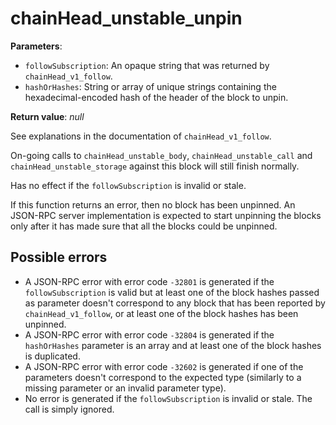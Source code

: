 # chainHead_unstable_unpin

**Parameters**:

- `followSubscription`: An opaque string that was returned by `chainHead_v1_follow`.
- `hashOrHashes`: String or array of unique strings containing the hexadecimal-encoded hash of the header of the block to unpin.

**Return value**: *null*

See explanations in the documentation of `chainHead_v1_follow`.

On-going calls to `chainHead_unstable_body`, `chainHead_unstable_call` and `chainHead_unstable_storage` against this block will still finish normally.

Has no effect if the `followSubscription` is invalid or stale.

If this function returns an error, then no block has been unpinned. An JSON-RPC server implementation is expected to start unpinning the blocks only after it has made sure that all the blocks could be unpinned.

## Possible errors

- A JSON-RPC error with error code `-32801` is generated if the `followSubscription` is valid but at least one of the block hashes passed as parameter doesn't correspond to any block that has been reported by `chainHead_v1_follow`, or at least one of the block hashes has been unpinned.
- A JSON-RPC error with error code `-32804` is generated if the `hashOrHashes` parameter is an array and at least one of the block hashes is duplicated.
- A JSON-RPC error with error code `-32602` is generated if one of the parameters doesn't correspond to the expected type (similarly to a missing parameter or an invalid parameter type).
- No error is generated if the `followSubscription` is invalid or stale. The call is simply ignored.
